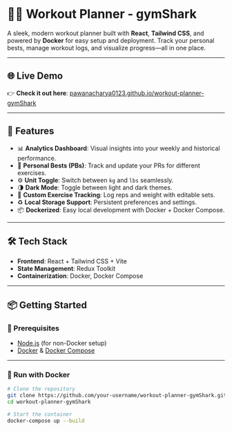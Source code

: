 # 🏋️‍♂️ Workout Planner - gymShark

A sleek, modern workout planner built with **React**, **Tailwind CSS**, and powered by **Docker** for easy setup and deployment. Track your personal bests, manage workout logs, and visualize progress—all in one place.

---

## 🌐 Live Demo

👉 **Check it out here**: [pawanacharya0123.github.io/workout-planner-gymShark](https://pawanacharya0123.github.io/workout-planner-gymShark/)

---

## 🚀 Features

- 📊 **Analytics Dashboard**: Visual insights into your weekly and historical performance.
- 🧠 **Personal Bests (PBs)**: Track and update your PRs for different exercises.
- ⚙️ **Unit Toggle**: Switch between `kg` and `lbs` seamlessly.
- 🌗 **Dark Mode**: Toggle between light and dark themes.
- 📝 **Custom Exercise Tracking**: Log reps and weight with editable sets.
- ♻️ **Local Storage Support**: Persistent preferences and settings.
- 📦 **Dockerized**: Easy local development with Docker + Docker Compose.

---

## 🛠️ Tech Stack

- **Frontend**: React + Tailwind CSS + Vite
- **State Management**: Redux Toolkit
- **Containerization**: Docker, Docker Compose

---

## 📦 Getting Started

### 🧱 Prerequisites

- [Node.js](https://nodejs.org/) (for non-Docker setup)
- [Docker](https://www.docker.com/) & [Docker Compose](https://docs.docker.com/compose/)

---

### 🐳 Run with Docker

```bash
# Clone the repository
git clone https://github.com/your-username/workout-planner-gymShark.git
cd workout-planner-gymShark

# Start the container
docker-compose up --build
```
